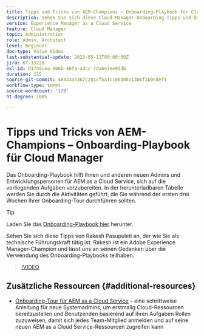 ```yaml
---
title: Tipps und Tricks von AEM-Champions – Onboarding-Playbook für Cloud Manager
description: Sehen Sie sich diese Cloud Manager-Onboarding-Tipps und das Onboarding-Playbook vom AEM-Champion und -Experten Rakesh Pasupuleti an.
version: Experience Manager as a Cloud Service
feature: Cloud Manager
topic: Administration
role: Admin, Architect
level: Beginner
doc-type: Value Video
last-substantial-update: 2023-05-11T00:00:00Z
jira: KT-13228
exl-id: d1745cea-906b-46fa-adcc-7da6e7ee95db
duration: 115
source-git-commit: 48433a5367c281cf5a1c106b08a1306f1b0e8ef4
workflow-type: tm+mt
source-wordcount: '170'
ht-degree: 100%

---
```


# Tipps und Tricks von AEM-Champions – Onboarding-Playbook für Cloud Manager

Das Onboarding-Playbook hilft Ihnen und anderen neuen Admins und Entwicklungspersonen für AEM as a Cloud Service, sich auf die vorliegenden Aufgaben vorzubereiten. In der herunterladbaren Tabelle werden Sie durch die Aktivitäten geführt, die Sie während der ersten drei Wochen Ihrer Onboarding-Tour durchführen sollten.

>[!TIP]
>
>Laden Sie das [Onboarding-Playbook hier](./assets/Cloud-Manager-for-AEM-as-a-Cloud-Service.xlsx) herunter.

Sehen Sie sich diese Tipps von Rakesh Pasupuleti an, der wie Sie als technische Führungskraft tätig ist. Rakesh ist ein Adobe Experience Manager-Champion und lässt uns an seinen Gedanken über die Verwendung des Onboarding-Playbooks teilhaben.

>[!VIDEO](https://video.tv.adobe.com/v/3419299?quality=12&learn=on)

## Zusätzliche Ressourcen {#additional-resources}

* [Onboarding-Tour für AEM as a Cloud Service](https://experienceleague.adobe.com/docs/experience-manager-cloud-service/content/onboarding/journey/overview.html?lang=de) – eine schrittweise Anleitung für neue Systemadmins, um erstmalig Cloud-Ressourcen bereitzustellen und Benutzenden basierend auf ihren Aufgaben Rollen zuzuweisen, damit sich jedes Team-Mitglied anmelden und auf seine neuen AEM as a Cloud Service-Ressourcen zugreifen kann

